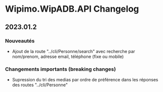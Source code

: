 # Wipimo.WipADB.API Changelog
## 2023.01.2
### Nouveautés
- Ajout de la route "../cli/Personne/search" avec recherche par nom/prenom, adresse email, téléphone (fixe ou mobile)
### Changements importants (breaking changes)
- Supression du tri des medias par ordre de préférence dans les réponses des routes "../cli/Personne"
